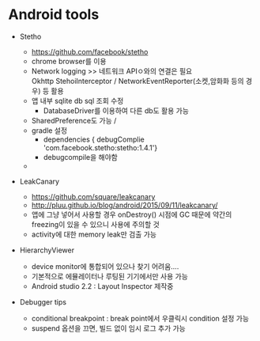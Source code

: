 
# Android tools
- Stetho
    * https://github.com/facebook/stetho
    * chrome browser를 이용
    * Network logging >> 네트워크 APIㅇ와의 연결은 필요  
        Okhttp StehoiInterceptor / NetworkEventReporter(소켓,암화화 등의 경우) 등 활용
    * 앱 내부 sqlite db sql 조회 수정
        - DatabaseDriver를 이용하여 다른 db도 활용 가능
    * SharedPreference도 가능 /
    * gradle 설정
        - dependencies { debugComplie 'com.facebook.stetho:stetho:1.4.1'} 
        - debugcompile을 해야함
    * 
- LeakCanary
    * https://github.com/square/leakcanary
    * http://pluu.github.io/blog/android/2015/09/11/leakcanary/
    * 앱에 그냥 넣어서 사용할 경우 onDestroy() 시점에 GC 때문에 약간의 freezing이 있을 수 있으니 사용에 주의할 것 
    * activity에 대한 memory leak만 검출 가능

- HierarchyViewer
    + device monitor에 통합되어 있으나 찾기 어려움.... 
    + 기본적으로 에뮬레이터나 루팅된 기기에서만 사용 가능
    + Android studio 2.2 : Layout Inspector 제작중

- Debugger tips
    + conditional breakpoint : break point에서 우클릭시 condition 설정 가능
    + suspend 옵션을 끄면, 빌드 없이 임시 로그 추가 가능
